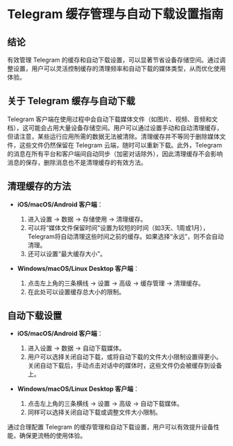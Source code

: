 # **Telegram 缓存管理与自动下载设置指南**

## 结论

有效管理 Telegram 的缓存和自动下载设置，可以显著节省设备存储空间。通过调整设置，用户可以灵活控制缓存的清理频率和自动下载的媒体类型，从而优化使用体验。

## 关于 Telegram 缓存与自动下载

Telegram 客户端在使用过程中会自动下载媒体文件（如图片、视频、音频和文档），这可能会占用大量设备存储空间。用户可以通过设置手动和自动清理缓存，但请注意，某些运行应用所需的数据无法被清除。清理缓存并不等同于删除媒体文件，这些文件仍然保留在 Telegram 云端，随时可以重新下载。此外，Telegram 的消息在所有平台和客户端间自动同步（加密对话除外），因此清理缓存不会影响消息的保存，删除消息也不是清理缓存的有效方法。

## 清理缓存的方法

- **iOS/macOS/Android 客户端**：
  1. 进入设置 → 数据 → 存储使用 → 清理缓存。
  2. 可以将“媒体文件保留时间”设置为较短的时间（如3天、1周或1月），Telegram将自动清理这些时间之前的缓存。如果选择“永远”，则不会自动清理。
  3. 还可以设置“最大缓存大小”。

- **Windows/macOS/Linux Desktop 客户端**：
  1. 点击左上角的三条横线 → 设置 → 高级 → 缓存管理 → 清理缓存。
  2. 在此处可以设置缓存总大小的限制。

## 自动下载设置

- **iOS/macOS/Android 客户端**：
  1. 进入设置 → 数据 → 自动下载媒体。
  2. 用户可以选择关闭自动下载，或将自动下载的文件大小限制设置得更小。关闭自动下载后，手动点击对话中的媒体时，这些文件仍会被缓存到设备上。

- **Windows/macOS/Linux Desktop 客户端**：
  1. 点击左上角的三条横线 → 设置 → 高级 → 自动下载媒体。
  2. 同样可以选择关闭自动下载或调整文件大小限制。

通过合理配置 Telegram 的缓存管理和自动下载设置，用户可以有效提升设备性能，确保更流畅的使用体验。